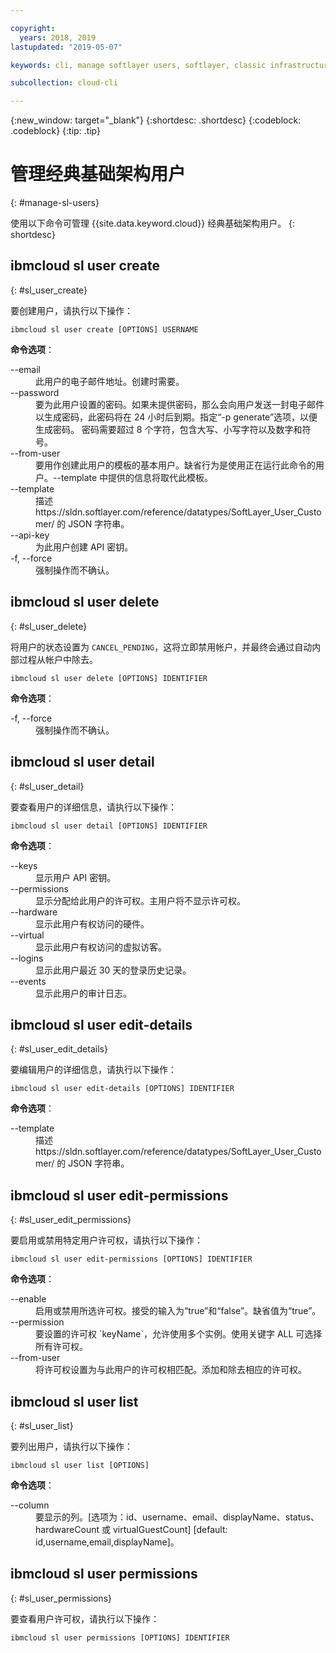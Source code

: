 ```yaml
---

copyright:
  years: 2018, 2019
lastupdated: "2019-05-07"

keywords: cli, manage softlayer users, softlayer, classic infrastructure, user management, ibmcloud sl user

subcollection: cloud-cli

---
```


{:new_window: target="_blank"}
{:shortdesc: .shortdesc}
{:codeblock: .codeblock}
{:tip: .tip}

# 管理经典基础架构用户
{: #manage-sl-users}

使用以下命令可管理 {{site.data.keyword.cloud}} 经典基础架构用户。
{: shortdesc}

## ibmcloud sl user create 
{: #sl_user_create} 

要创建用户，请执行以下操作：
```
ibmcloud sl user create [OPTIONS] USERNAME
```

<strong>命令选项</strong>：
<dl>
<dt>--email</dt>
<dd>此用户的电子邮件地址。创建时需要。</dd>
<dt>--password</dt>
<dd>要为此用户设置的密码。如果未提供密码，那么会向用户发送一封电子邮件以生成密码，此密码将在 24 小时后到期。指定“-p generate”选项，以便生成密码。 密码需要超过 8 个字符，包含大写、小写字符以及数字和符号。</dd>
<dt>--from-user</dt>
<dd>要用作创建此用户的模板的基本用户。缺省行为是使用正在运行此命令的用户。--template 中提供的信息将取代此模板。</dd>
<dt>--template</dt>
<dd>描述 https://sldn.softlayer.com/reference/datatypes/SoftLayer_User_Customer/ 的 JSON 字符串。</dd>
<dt>--api-key</dt>
<dd>为此用户创建 API 密钥。</dd>
<dt>-f, --force</dt>
<dd>强制操作而不确认。</dd>
</dl>


## ibmcloud sl user delete 
{: #sl_user_delete} 

将用户的状态设置为 `CANCEL_PENDING`，这将立即禁用帐户，并最终会通过自动内部过程从帐户中除去。
```
ibmcloud sl user delete [OPTIONS] IDENTIFIER
```

<strong>命令选项</strong>：
<dl>
<dt>-f, --force</dt>
<dd>强制操作而不确认。</dd>
</dl>

## ibmcloud sl user detail 
{: #sl_user_detail} 

要查看用户的详细信息，请执行以下操作：
```
ibmcloud sl user detail [OPTIONS] IDENTIFIER
```

<strong>命令选项</strong>：
<dl>
<dt>--keys</dt>
<dd>显示用户 API 密钥。</dd>
<dt>--permissions</dt>
<dd>显示分配给此用户的许可权。主用户将不显示许可权。</dd>
<dt>--hardware</dt>
<dd>显示此用户有权访问的硬件。</dd>
<dt>--virtual</dt>
<dd>显示此用户有权访问的虚拟访客。</dd>
<dt>--logins</dt>
<dd>显示此用户最近 30 天的登录历史记录。</dd>
<dt>--events</dt>
<dd>显示此用户的审计日志。</dd>
</dl>

## ibmcloud sl user edit-details 
{: #sl_user_edit_details} 

要编辑用户的详细信息，请执行以下操作：
```
ibmcloud sl user edit-details [OPTIONS] IDENTIFIER
```

<strong>命令选项</strong>：
<dl>
<dt>--template</dt>
<dd>描述 https://sldn.softlayer.com/reference/datatypes/SoftLayer_User_Customer/ 的 JSON 字符串。</dd>
</dl>

## ibmcloud sl user edit-permissions 
{: #sl_user_edit_permissions} 

要启用或禁用特定用户许可权，请执行以下操作：
```
ibmcloud sl user edit-permissions [OPTIONS] IDENTIFIER
```

<strong>命令选项</strong>：
<dl>
<dt>--enable</dt>
<dd>启用或禁用所选许可权。接受的输入为“true”和“false”。缺省值为“true”。</dd>
<dt>--permission</dt>
<dd>要设置的许可权 `keyName`，允许使用多个实例。使用关键字 ALL 可选择所有许可权。</dd>
<dt>--from-user</dt>
<dd>将许可权设置为与此用户的许可权相匹配。添加和除去相应的许可权。</dd>
</dl>

## ibmcloud sl user list 
{: #sl_user_list} 

要列出用户，请执行以下操作：
```
ibmcloud sl user list [OPTIONS]
```

<strong>命令选项</strong>：
<dl>
<dt>--column</dt>
<dd>要显示的列。[选项为：id、username、email、displayName、status、hardwareCount 或 virtualGuestCount]  [default: id,username,email,displayName]。</dd>
</dl>

## ibmcloud sl user permissions 
{: #sl_user_permissions} 

要查看用户许可权，请执行以下操作：
```
ibmcloud sl user permissions [OPTIONS] IDENTIFIER
```

